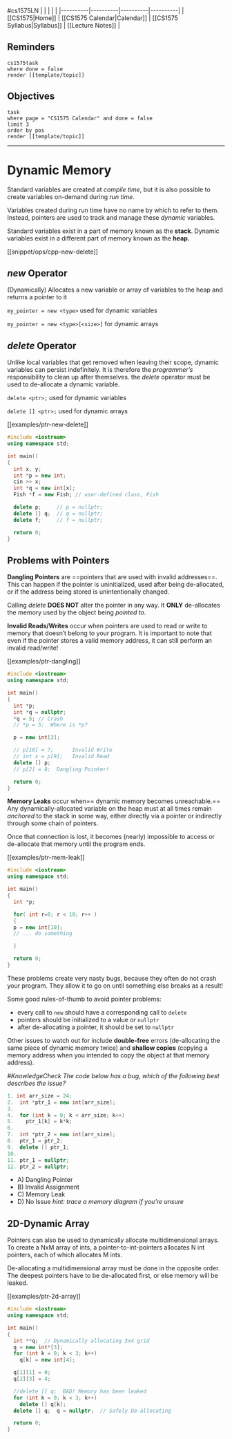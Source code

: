 #cs1575LN
|  |  |  |  |
|----------|----------|----------|----------|
| [[CS1575|Home]] | [[CS1575 Calendar|Calendar]] | [[CS1575 Syllabus|Syllabus]] | [[Lecture Notes]] |


## Reminders

```query
cs1575task
where done = false
render [[template/topic]]
```

## Objectives

```query
task
where page = "CS1575 Calendar" and done = false
limit 3
order by pos
render [[template/topic]]
```
---

# Dynamic Memory

Standard variables are created at _compile time_, but it is also possible to create variables on-demand during _run time_.

Variables created during run time have no name by which to refer to them. Instead, pointers are used to track and manage these _dynamic_ variables.

Standard variables exist in a part of memory known as the **stack**. Dynamic variables exist in a different part of memory known as the **heap.**

[[snippet/ops/cpp-new-delete]]
## _new_ Operator

(Dynamically) Allocates a new variable or array of variables to the heap and returns a pointer to it

```my_pointer = new <type>``` used for dynamic variables

```my_pointer = new <type>[<size>]``` for dynamic arrays

## _delete_ Operator

Unlike local variables that get removed when leaving their scope, dynamic variables can persist indefinitely. It is therefore the _programmer’s_ responsibility to clean up after themselves. the _delete_ operator must be used to de-allocate a dynamic variable.

```delete <ptr>;```  used for dynamic variables

```delete [] <ptr>;```  used for dynamic arrays


[[examples/ptr-new-delete]]
```c++
#include <iostream>
using namespace std;

int main()
{
  int x, y;
  int *p = new int;
  cin >> x;
  int *q = new int[x];
  Fish *f = new Fish; // user-defined class, Fish

  delete p;     // p = nullptr;
  delete [] q;  // q = nullptr;
  delete f;     // f = nullptr;

  return 0;
}
```

## Problems with Pointers

**Dangling Pointers** are ==pointers that are used with invalid addresses==. This can happen if the pointer is uninitialized, used after being de-allocated, or if the address being stored is unintentionally changed.

Calling _delete_ **DOES NOT** alter the pointer in any way. It **ONLY** de-allocates the memory used by the object being _pointed to_.

**Invalid Reads/Writes** occur when pointers are used to read or write to memory that doesn’t belong to your program. It is important to note that even if the pointer stores a valid memory address, it can still perform an invalid read/write!

[[examples/ptr-dangling]]
```c++
#include <iostream>
using namespace std;

int main()
{
  int *p;
  int *q = nullptr; 
  *q = 5; // Crash
  // *p = 5;  Where is *p?

  p = new int[3];

  // p[10] = 7;      Invalid Write
  // int x = p[9];   Invalid Read
  delete [] p;
  // p[2] = 8;  Dangling Pointer!

  return 0;
}
```

**Memory Leaks** occur when== dynamic memory becomes unreachable.== Any dynamically-allocated variable on the heap must at all times remain _anchored_ to the stack in some way, either directly via a pointer or indirectly through some chain of pointers.

Once that connection is lost, it becomes (nearly) impossible to access or de-allocate that memory until the program ends.

[[examples/ptr-mem-leak]]
```c++
#include <iostream>
using namespace std;

int main()
{
  int *p;

  for( int r=0; r < 10; r++ )
  {
  p = new int[10];
  // ... do something

  }  

  return 0;
}
````


These problems create very nasty bugs, because they often do not crash your program. They allow it to go on until something else breaks as a result!

Some good rules-of-thumb to avoid pointer problems:
* every call to ```new``` should have a corresponding call to ```delete```
* pointers should be initialized to a value or ```nullptr```
* after de-allocating a pointer, it should be set to ```nullptr```

Other issues to watch out for include **double-free** errors (de-allocating the same piece of dynamic memory twice) and **shallow copies** (copying a memory address when you intended to copy the object at that memory address).

_#KnowledgeCheck The code below has a bug, which of the following best describes the issue?_

```c++
1. int arr_size = 24;
2.  int *ptr_1 = new int[arr_size];
3. 
4.  for (int k = 0; k < arr_size; k++)
5.    ptr_1[k] = k*k;
6. 
7.  int *ptr_2 = new int[arr_size];
8.  ptr_1 = ptr_2;
9.  delete [] ptr_1;
10. 
11. ptr_1 = nullptr;
12. ptr_2 = nullptr;
```

* A) Dangling Pointer
* B) Invalid Assignment
* C) Memory Leak
* D) No Issue
_hint: trace a memory diagram if you’re unsure_

## 2D-Dynamic Array

Pointers can also be used to dynamically allocate multidimensional arrays. To create a NxM array of ints, a pointer-to-int-pointers allocates N int pointers, each of which allocates M ints.

De-allocating a multidimensional array must be done in the opposite order. The deepest pointers have to be de-allocated first, or else memory will be leaked.

[[examples/ptr-2d-array]]
```c++
#include <iostream>
using namespace std;

int main()
{
  int **q;  // Dynamically allocating 3x4 grid
  q = new int*[3];
  for (int k = 0; k < 3; k++)
    q[k] = new int[4];

  q[1][1] = 0;
  q[2][3] = 4;

  //delete [] q;  BAD! Memory has been leaked
  for (int k = 0; k < 3; k++)
    delete [] q[k];
  delete [] q;  q = nullptr;  // Safely De-allocating

  return 0;
}
```
